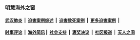 
### 明慧海外之窗

####  [武汉肺炎](indexes/365.md?t=04092000) &nbsp;|&nbsp;  [迫害案例综述](indexes/328.md?t=04092000) &nbsp;|&nbsp; [迫害致死案例](indexes/277.md?t=04092000)  &nbsp;|&nbsp; [更多迫害案例](indexes/81.md?t=04092000)  &nbsp;|&nbsp; 
####  [时事评论](indexes/19.md?t=04092000) &nbsp;|&nbsp; [海外简讯](indexes/245.md?t=04092000)&nbsp;|&nbsp;  [社会支持](indexes/140.md?t=04092000) &nbsp;|&nbsp; [褒奖决议](indexes/282.md?t=04092000) &nbsp;|&nbsp; [社区报道](indexes/91.md?t=04092000)  &nbsp;|&nbsp; [天人之间](indexes/78.md?t=04092000) 

